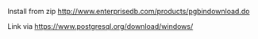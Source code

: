 Install from zip http://www.enterprisedb.com/products/pgbindownload.do

Link via https://www.postgresql.org/download/windows/
